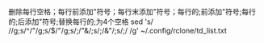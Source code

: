 删除每行空格；每行前添加"符号；每行末添加"符号；每行的;前添加"符号;每行的;后添加"符号;替换每行的;为4个空格
sed 's/ //g;s/^/\"/g;s/$/\"/g;s/\;/\"&/;s/\;/&\"/;s/\;/    /g' ~/.config/rclone/td_list.txt